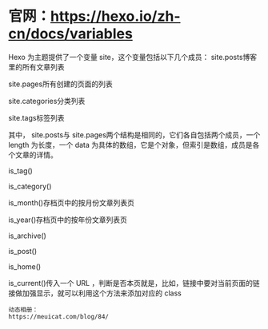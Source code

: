 
# 官网：https://hexo.io/zh-cn/docs/variables

Hexo 为主题提供了一个变量 site，这个变量包括以下几个成员： site.posts博客里的所有文章列表

site.pages所有创建的页面的列表

site.categories分类列表

site.tags标签列表

其中， site.posts与 site.pages两个结构是相同的，它们各自包括两个成员，一个 length 为长度，一个 data 为具体的数组，它是个对象，但索引是数组，成员是各个文章的详情。

is_tag()

is_category()

is_month()存档页中的按月份文章列表页

is_year()存档页中的按年份文章列表页

is_archive()

is_post()

is_home()

is_current()传入一个 URL ，判断是否本页就是，比如，链接中要对当前页面的链接做加强显示，就可以利用这个方法来添加对应的 class


```text
动态相册：
https://meuicat.com/blog/84/
```